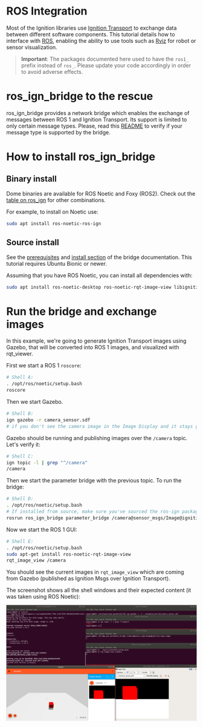 # ROS Integration

Most of the Ignition libraries use [Ignition Transport](https://github.com/ignitionrobotics/ign-transport)
to exchange data between different software components. This tutorial details
how to interface with [ROS](http://www.ros.org/), enabling the ability to use
tools such as [Rviz](http://wiki.ros.org/rviz) for robot or sensor
visualization.

> **Important**: The packages documented here used to have the `ros1_` prefix
> instead of `ros_`. Please update your code accordingly in order to avoid
> adverse effects.

# ros_ign_bridge to the rescue

ros_ign_bridge provides a network bridge which enables the exchange of messages
between ROS 1 and Ignition Transport. Its support is limited to only certain
message types. Please, read this [README](https://github.com/osrf/ros_ign/blob/noetic/ros_ign_bridge/README.md)
to verify if your message type is supported by the bridge.

# How to install ros_ign_bridge

## Binary install

Dome binaries are available for ROS Noetic and Foxy (ROS2). Check out the [table on ros_ign](https://github.com/ignitionrobotics/ros_ign) for other combinations.

For example, to install on Noetic use:

```bash
sudo apt install ros-noetic-ros-ign

```

## Source install

See the [prerequisites](https://github.com/osrf/ros_ign/tree/noetic/ros_ign_bridge#prerequisites)
and [install section](https://github.com/osrf/ros_ign/tree/noetic/ros_ign_bridge#building-the-bridge-from-source)
of the bridge documentation. This tutorial requires Ubuntu Bionic or newer.

Assuming that you have ROS Noetic, you can install all dependencies with:

```bash
sudo apt install ros-noetic-desktop ros-noetic-rqt-image-view libignition-common3-dev libignition-transport9-dev libignition-msgs6-dev
```

# Run the bridge and exchange images

In this example, we're going to generate Ignition Transport images using Gazebo, that will be converted into ROS 1 images, and visualized with rqt_viewer.

First we start a ROS 1 `roscore`:

```bash
# Shell A:
. /opt/ros/noetic/setup.bash
roscore
```

Then we start Gazebo.

```bash
# Shell B:
ign gazebo -r camera_sensor.sdf
# if you don't see the camera image in the Image Display and it stays grey, press the orange refresh button
```

Gazebo should be running and publishing images over the `/camera` topic.
Let's verify it:

```bash
# Shell C:
ign topic -l | grep "^/camera"
/camera
```

Then we start the parameter bridge with the previous topic. To run the bridge:

```bash
# Shell D:
. /opt/ros/noetic/setup.bash
# If installed from source, make sure you've sourced the ros-ign packages too
rosrun ros_ign_bridge parameter_bridge /camera@sensor_msgs/Image@ignition.msgs.Image
```

Now we start the ROS 1 GUI:

```bash
# Shell E:
. /opt/ros/noetic/setup.bash
sudo apt-get install ros-noetic-rqt-image-view
rqt_image_view /camera
```

You should see the current images in `rqt_image_view` which are coming from
Gazebo (published as Ignition Msgs over Ignition Transport).

The screenshot shows all the shell windows and their expected content
(it was taken using ROS Noetic):


![Ignition Transport images and ROS 1 rqt](../acropolis/images/bridge_image_exchange_ign-gazebo.png)
